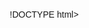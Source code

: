 !DOCTYPE html>
<html lang="en">
<head>
    <meta charset="UTF-8">
    <meta name="viewport" content="width=device-width, initial-scale=1.0">
    <title>Site-creations-GRT</title>
    <style>
        body {
            font-family: Arial, sans-serif;
            margin: 20px;
        }

        form {
            max-width: 600px;
            margin: 0 auto;
        }

        label, input {
            display: block;
            margin-bottom: 10px;
        }

        button {
            padding: 10px;
            background-color: #4CAF50;
            color: white;
            border: none;
            cursor: pointer;
        }

        button:hover {
            background-color: #45a049;
        }
    </style>
</head>
<body>

    <h1>Création de sites web pour entreprises</h1>

    <form id="websiteForm">
        <label for="companyName">Nom de l'entreprise :</label>
        <input type="text" id="companyName" name="companyName" required>

        <label for="websiteType">Type de site web :</label>
        <select id="websiteType" name="websiteType" required>
            <option value="static">Site statique</option>
            <option value="dynamic">Site dynamique</option>
        </select>

        <label for="features">Fonctionnalités souhaitées :</label>
        <textarea id="features" name="features" rows="4"></textarea>

        <button type="button" onclick="submitForm()">Envoyer la demande</button>
    </form>

    <script>
        function submitForm() {
            var companyName = document.getElementById('companyName').value;
            var websiteType = document.getElementById('websiteType').value;
            var features = document.getElementById('features').value;

            // Ici, vous pouvez envoyer ces données au backend pour traitement
            // Par exemple, en utilisant Ajax pour envoyer une requête au serveur
            // ou en utilisant un formulaire qui pointe vers un script de traitement

            // Dans un cas réel, vous devriez utiliser une solution backend appropriée
            // pour gérer les données, les stocker dans une base de données, etc.
        }
    </script>
</body>
</html>
